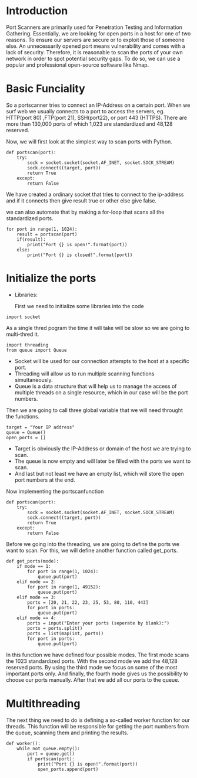 # Introduction

Port Scanners are primarily used for Penetration Testing and Information Gathering. Essentially, we are looking for open ports in a host for one of two reasons. To ensure our servers are secure or to exploit those of someone else. An unnecessarily opened port means vulnerability and comes with a lack of security.
Therefore, it is reasonable to scan the ports of your own network in order to spot potential security gaps. To do so, we can use a popular and professional open-source software like Nmap.

# Basic Funciality
So a portscanner tries to connect  an IP-Address on a certain port. When we surf web we usually connects to a port to access the servers, eg. HTTP(port 80) ,FTP(port 21), SSH(port22), or port 443 (HTTPS). There are more than 130,000 ports of which 1,023 are standardized and 48,128 reserved. 

Now, we will first look at the simplest way to scan ports with Python.
```
def portscan(port):
    try:
        sock = socket.socket(socket.AF_INET, socket.SOCK_STREAM)
        sock.connect((target, port))
        return True
    except:
        return False
```
We have created a ordinary socket that tries to connect to the ip-address and if it connects then give result true or other else give false.

we can also automate that by making a for-loop that scans all the standardized ports.

```
for port in range(1, 1024):
    result = portscan(port)
    if(result):
        print("Port {} is open!".format(port))
    else:
        print("Port {} is closed!".format(port))
```
  
  
# Initialize the ports
  * Libraries:
    <p>First we need to initialize some libraries into the code</p> 
```
import socket
```
As a single thred pogram the time it will take will be slow so we are going to multi-thred it.
```
import threading
from queue import Queue
```
* Socket will be used for our connection attempts to the host at a specific port.
* Threading will allow us to run multiple scanning functions simultaneously.
* Queue is a data structure that will help us to manage the access of multiple threads on a single resource, which in our case will be the port numbers. 

Then we are going to call three global variable that we will need throught the functions.

```
target = "Your IP address"
queue = Queue()
open_ports = []
```
* Target is obviously the IP-Address or domain of the host we are trying to scan.
* The queue is now empty and will later be filled with the ports we want to scan.
* And last but not least we have an empty list, which will store the open port numbers at the end.

Now implementing the portscanfunction
```
def portscan(port):
    try:
        sock = socket.socket(socket.AF_INET, socket.SOCK_STREAM)
        sock.connect((target, port))
        return True
    except:
        return False
```
Before we going into the threading, we are going to define the ports we want to scan. For this, we will define another function called get_ports.
```
def get_ports(mode):
    if mode == 1:
        for port in range(1, 1024):
            queue.put(port)
    elif mode == 2:
        for port in range(1, 49152):
            queue.put(port)
    elif mode == 3:
        ports = [20, 21, 22, 23, 25, 53, 80, 110, 443]
        for port in ports:
            queue.put(port)
    elif mode == 4:
        ports = input("Enter your ports (seperate by blank):")
        ports = ports.split()
        ports = list(map(int, ports))
        for port in ports:
            queue.put(port)
```

In this function we have defined four possible modes. The first mode scans the 1023 standardized ports. With the second mode we add the 48,128 reserved ports. By using the third mode we focus on some of the most important ports only. And finally, the fourth mode gives us the possibility to choose our ports manually. After that we add all our ports to the queue.

# Multithreading
The next thing we need to do is defining a so-called worker function for our threads. This function will be responsible for getting the port numbers from the queue, scanning them and printing the results.

```
def worker():
    while not queue.empty():
        port = queue.get()
        if portscan(port):
            print("Port {} is open!".format(port))
            open_ports.append(port)
```








